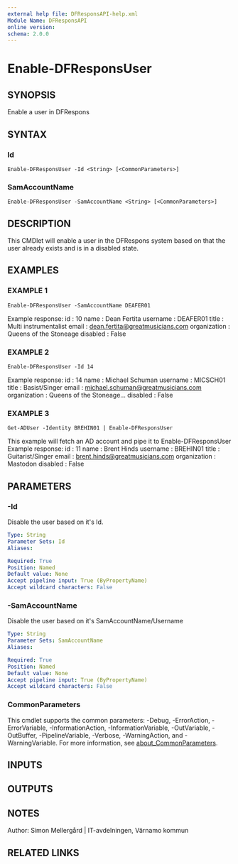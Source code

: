 ```yaml
---
external help file: DFResponsAPI-help.xml
Module Name: DFResponsAPI
online version:
schema: 2.0.0
---
```


# Enable-DFResponsUser

## SYNOPSIS
Enable a user in DFRespons

## SYNTAX

### Id
```
Enable-DFResponsUser -Id <String> [<CommonParameters>]
```

### SamAccountName
```
Enable-DFResponsUser -SamAccountName <String> [<CommonParameters>]
```

## DESCRIPTION
This CMDlet will enable a user in the DFRespons system based on that the user already exists and is in a disabled state.

## EXAMPLES

### EXAMPLE 1
```
Enable-DFResponsUser -SamAccountName DEAFER01
```

Example response:
    id           : 10
    name         : Dean Fertita
    username     : DEAFER01
    title        : Multi instrumentalist
    email        : dean.fertita@greatmusicians.com
    organization : Queens of the Stoneage
    disabled     : False

### EXAMPLE 2
```
Enable-DFResponsUser -Id 14
```

Example response:
    id           : 14
    name         : Michael Schuman
    username     : MICSCH01
    title        : Basist/Singer
    email        : michael.schuman@greatmusicians.com
    organization : Queens of the Stoneage...
    disabled     : False

### EXAMPLE 3
```
Get-ADUser -Identity BREHIN01 | Enable-DFResponsUser
```

This example will fetch an AD account and pipe it to Enable-DFResponsUser
Example response:
    id           : 11
    name         : Brent Hinds
    username     : BREHIN01
    title        : Guitarist/Singer
    email        : brent.hinds@greatmusicians.com
    organization : Mastodon
    disabled     : False

## PARAMETERS

### -Id
Disable the user based on it's Id.

```yaml
Type: String
Parameter Sets: Id
Aliases:

Required: True
Position: Named
Default value: None
Accept pipeline input: True (ByPropertyName)
Accept wildcard characters: False
```

### -SamAccountName
Disable the user based on it's SamAccountName/Username

```yaml
Type: String
Parameter Sets: SamAccountName
Aliases:

Required: True
Position: Named
Default value: None
Accept pipeline input: True (ByPropertyName)
Accept wildcard characters: False
```

### CommonParameters
This cmdlet supports the common parameters: -Debug, -ErrorAction, -ErrorVariable, -InformationAction, -InformationVariable, -OutVariable, -OutBuffer, -PipelineVariable, -Verbose, -WarningAction, and -WarningVariable. For more information, see [about_CommonParameters](http://go.microsoft.com/fwlink/?LinkID=113216).

## INPUTS

## OUTPUTS

## NOTES
Author: Simon Mellergård | IT-avdelningen, Värnamo kommun

## RELATED LINKS
